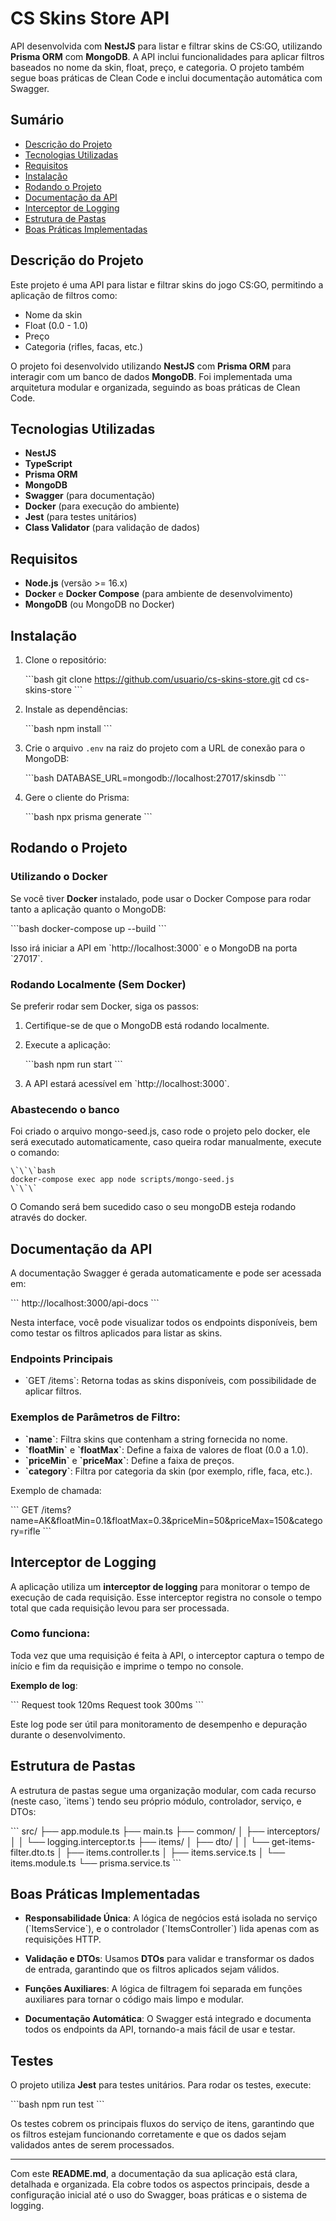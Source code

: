 
# CS Skins Store API

API desenvolvida com **NestJS** para listar e filtrar skins de CS:GO, utilizando **Prisma ORM** com **MongoDB**. A API inclui funcionalidades para aplicar filtros baseados no nome da skin, float, preço, e categoria. O projeto também segue boas práticas de Clean Code e inclui documentação automática com Swagger.

## Sumário

- [Descrição do Projeto](#descrição-do-projeto)
- [Tecnologias Utilizadas](#tecnologias-utilizadas)
- [Requisitos](#requisitos)
- [Instalação](#instalação)
- [Rodando o Projeto](#rodando-o-projeto)
- [Documentação da API](#documentação-da-api)
- [Interceptor de Logging](#interceptor-de-logging)
- [Estrutura de Pastas](#estrutura-de-pastas)
- [Boas Práticas Implementadas](#boas-práticas-implementadas)

## Descrição do Projeto

Este projeto é uma API para listar e filtrar skins do jogo CS:GO, permitindo a aplicação de filtros como:
- Nome da skin
- Float (0.0 - 1.0)
- Preço
- Categoria (rifles, facas, etc.)

O projeto foi desenvolvido utilizando **NestJS** com **Prisma ORM** para interagir com um banco de dados **MongoDB**. Foi implementada uma arquitetura modular e organizada, seguindo as boas práticas de Clean Code.

## Tecnologias Utilizadas

- **NestJS**
- **TypeScript**
- **Prisma ORM**
- **MongoDB**
- **Swagger** (para documentação)
- **Docker** (para execução do ambiente)
- **Jest** (para testes unitários)
- **Class Validator** (para validação de dados)

## Requisitos

- **Node.js** (versão >= 16.x)
- **Docker** e **Docker Compose** (para ambiente de desenvolvimento)
- **MongoDB** (ou MongoDB no Docker)

## Instalação

1. Clone o repositório:

    \`\`\`bash
    git clone https://github.com/usuario/cs-skins-store.git
    cd cs-skins-store
    \`\`\`

2. Instale as dependências:

    \`\`\`bash
    npm install
    \`\`\`

3. Crie o arquivo `.env` na raiz do projeto com a URL de conexão para o MongoDB:

    \`\`\`bash
    DATABASE_URL=mongodb://localhost:27017/skinsdb
    \`\`\`

4. Gere o cliente do Prisma:

    \`\`\`bash
    npx prisma generate
    \`\`\`

## Rodando o Projeto

### Utilizando o Docker

Se você tiver **Docker** instalado, pode usar o Docker Compose para rodar tanto a aplicação quanto o MongoDB:

\`\`\`bash
docker-compose up --build
\`\`\`

Isso irá iniciar a API em \`http://localhost:3000\` e o MongoDB na porta \`27017\`.

### Rodando Localmente (Sem Docker)

Se preferir rodar sem Docker, siga os passos:

1. Certifique-se de que o MongoDB está rodando localmente.
2. Execute a aplicação:

    \`\`\`bash
    npm run start
    \`\`\`

3. A API estará acessível em \`http://localhost:3000\`.

### Abastecendo o banco

Foi criado o arquivo mongo-seed.js, caso rode o projeto pelo docker, ele será executado automaticamente, caso queira rodar manualmente, execute o comando:

    \`\`\`bash
    docker-compose exec app node scripts/mongo-seed.js
    \`\`\`

O Comando será bem sucedido caso o seu mongoDB esteja rodando através do docker.

## Documentação da API

A documentação Swagger é gerada automaticamente e pode ser acessada em:

\`\`\`
http://localhost:3000/api-docs
\`\`\`

Nesta interface, você pode visualizar todos os endpoints disponíveis, bem como testar os filtros aplicados para listar as skins.

### Endpoints Principais

- \`GET /items\`: Retorna todas as skins disponíveis, com possibilidade de aplicar filtros.

### Exemplos de Parâmetros de Filtro:

- **\`name\`**: Filtra skins que contenham a string fornecida no nome.
- **\`floatMin\`** e **\`floatMax\`**: Define a faixa de valores de float (0.0 a 1.0).
- **\`priceMin\`** e **\`priceMax\`**: Define a faixa de preços.
- **\`category\`**: Filtra por categoria da skin (por exemplo, rifle, faca, etc.).

Exemplo de chamada:

\`\`\`
GET /items?name=AK&floatMin=0.1&floatMax=0.3&priceMin=50&priceMax=150&category=rifle
\`\`\`

## Interceptor de Logging

A aplicação utiliza um **interceptor de logging** para monitorar o tempo de execução de cada requisição. Esse interceptor registra no console o tempo total que cada requisição levou para ser processada.

### Como funciona:

Toda vez que uma requisição é feita à API, o interceptor captura o tempo de início e fim da requisição e imprime o tempo no console.

**Exemplo de log**:

\`\`\`
Request took 120ms
Request took 300ms
\`\`\`

Este log pode ser útil para monitoramento de desempenho e depuração durante o desenvolvimento.

## Estrutura de Pastas

A estrutura de pastas segue uma organização modular, com cada recurso (neste caso, \`items\`) tendo seu próprio módulo, controlador, serviço, e DTOs:

\`\`\`
src/
  ├── app.module.ts
  ├── main.ts
  ├── common/
  │    ├── interceptors/
  │    │    └── logging.interceptor.ts
  ├── items/
  │    ├── dto/
  │    │    └── get-items-filter.dto.ts
  │    ├── items.controller.ts
  │    ├── items.service.ts
  │    └── items.module.ts
  └── prisma.service.ts
\`\`\`

## Boas Práticas Implementadas

- **Responsabilidade Única**: A lógica de negócios está isolada no serviço (\`ItemsService\`), e o controlador (\`ItemsController\`) lida apenas com as requisições HTTP.
  
- **Validação e DTOs**: Usamos **DTOs** para validar e transformar os dados de entrada, garantindo que os filtros aplicados sejam válidos.

- **Funções Auxiliares**: A lógica de filtragem foi separada em funções auxiliares para tornar o código mais limpo e modular.

- **Documentação Automática**: O Swagger está integrado e documenta todos os endpoints da API, tornando-a mais fácil de usar e testar.

## Testes

O projeto utiliza **Jest** para testes unitários. Para rodar os testes, execute:

\`\`\`bash
npm run test
\`\`\`

Os testes cobrem os principais fluxos do serviço de itens, garantindo que os filtros estejam funcionando corretamente e que os dados sejam validados antes de serem processados.

---

Com este **README.md**, a documentação da sua aplicação está clara, detalhada e organizada. Ela cobre todos os aspectos principais, desde a configuração inicial até o uso do Swagger, boas práticas e o sistema de logging.
